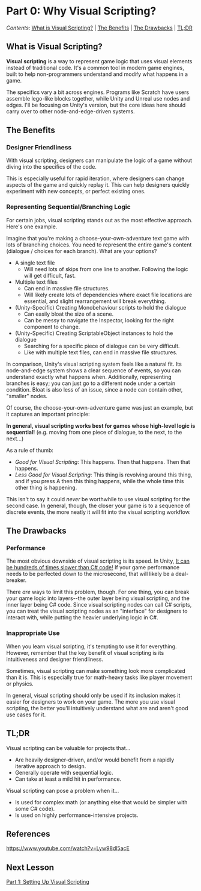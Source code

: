 # Part 0: Why Visual Scripting?

*Contents*: [What is Visual Scripting?](#what-is-visual-scripting) | [The Benefits](#the-benefits) | [The Drawbacks](#the-drawbacks) | [TL;DR](#tldr)

## What is Visual Scripting?

**Visual scripting** is a way to represent game logic that uses visual elements instead of traditional code. It's a common tool in modern game engines, built to help non-programmers understand and modify what happens in a game.

The specifics vary a bit across engines. Programs like Scratch have users assemble lego-like blocks together, while Unity and Unreal use nodes and edges. I'll be focusing on Unity's version, but the core ideas here should carry over to other node-and-edge-driven systems. 

## The Benefits

### Designer Friendliness

With visual scripting, designers can manipulate the logic of a game without diving into the specifics of the code. 

This is especially useful for rapid iteration, where designers can change aspects of the game and quickly replay it. This can help designers quickly experiment with new concepts, or perfect existing ones.

### Representing Sequential/Branching Logic

For certain jobs, visual scripting stands out as the most effective approach. Here's one example.

Imagine that you're making a choose-your-own-adventure text game with lots of branching choices. You need to represent the entire game's content (dialogue / choices for each branch). What are your options?
- A single text file
  - Will need lots of skips from one line to another. Following the logic will get difficult, fast.
- Multiple text files
  - Can end in massive file structures.
  - Will likely create lots of dependencies where exact file locations are essential, and slight rearrangement will break everything. 
- (Unity-Specific) Creating Monobehaviour scripts to hold the dialogue
  - Can easily bloat the size of a scene.
  - Can be messy to navigate the Inspector, looking for the right component to change.
- (Unity-Specific) Creating ScriptableObject instances to hold the dialogue
  - Searching for a specific piece of dialogue can be very difficult.
  - Like with multiple text files, can end in massive file structures.

In comparison, Unity's visual scripting system feels like a natural fit. Its node-and-edge system shows a clear sequence of events, so you can understand exactly what happens when. Additionally, representing branches is easy; you can just go to a different node under a certain condition. Bloat is also less of an issue, since a node can contain other, "smaller" nodes.

Of course, the choose-your-own-adventure game was just an example, but it captures an important principle:

**In general, visual scripting works best for games whose high-level logic is sequential!** (e.g. moving from one piece of dialogue, to the next, to the next...)

As a rule of thumb:
- *Good for Visual Scripting*: This happens. Then that happens. Then that happens.
- *Less Good for Visual Scripting*: This thing is revolving around this thing, and if you press A then this thing happens, while the whole time this other thing is happening.

This isn't to say it could *never* be worthwhile to use visual scripting for the second case. In general, though, the closer your game is to a sequence of discrete events, the more neatly it will fit into the visual scripting workflow.


## The Drawbacks

### Performance

The most obvious downside of visual scripting is its speed. In Unity, [It can be hundreds of times slower than C# code!](https://www.youtube.com/watch?v=Lyw98dl5acE) If your game performance needs to be perfected down to the microsecond, that will likely be a deal-breaker.

There *are* ways to limit this problem, though. For one thing, you can break your game logic into layers--the outer layer being visual scripting, and the inner layer being C# code. Since visual scripting nodes can call C# scripts, you can treat the visual scripting nodes as an "interface" for designers to interact with, while putting the heavier underlying logic in C#.

### Inappropriate Use

When you learn visual scripting, it's tempting to use it for everything. However, remember that the key benefit of visual scripting is its intuitiveness and designer friendliness. 

Sometimes, visual scripting can make something look more complicated than it is. This is especially true for math-heavy tasks like player movement or physics.

In general, visual scripting should only be used if its inclusion makes it easier for designers to work on your game. The more you use visual scripting, the better you'll intuitively understand what are and aren't good use cases for it.

## TL;DR

Visual scripting can be valuable for projects that...
- Are heavily designer-driven, and/or would benefit from a rapidly iterative approach to design.
- Generally operate with sequential logic.
- Can take at least a mild hit in performance.

Visual scripting can pose a problem when it...
- Is used for complex math (or anything else that would be simpler with some C# code).
- Is used on highly performance-intensive projects.

## References

https://www.youtube.com/watch?v=Lyw98dl5acE

## Next Lesson

[Part 1: Setting Up Visual Scripting](1_SettingUpVisualScripting.md)

